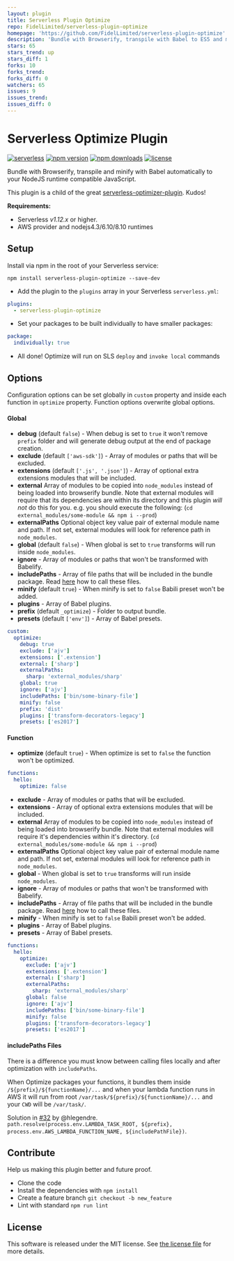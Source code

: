 ```yaml
---
layout: plugin
title: Serverless Plugin Optimize
repo: FidelLimited/serverless-plugin-optimize
homepage: 'https://github.com/FidelLimited/serverless-plugin-optimize'
description: 'Bundle with Browserify, transpile with Babel to ES5 and minify with Uglify your Serverless functions.'
stars: 65
stars_trend: up
stars_diff: 1
forks: 10
forks_trend: 
forks_diff: 0
watchers: 65
issues: 9
issues_trend: 
issues_diff: 0
---
```



Serverless Optimize Plugin
=============================
[![serverless](http://public.serverless.com/badges/v3.svg)](http://www.serverless.com) 
[![npm version](https://badge.fury.io/js/serverless-plugin-optimize.svg)](https://badge.fury.io/js/serverless-plugin-optimize)
[![npm downloads](https://img.shields.io/npm/dm/serverless-plugin-optimize.svg)](https://www.npmjs.com/package/serverless-plugin-optimize)
[![license](https://img.shields.io/npm/l/serverless-plugin-optimize.svg)](https://raw.githubusercontent.com/FidelLimited/serverless-plugin-optimize/master/LICENSE)

Bundle with Browserify, transpile and minify with Babel automatically to your NodeJS runtime compatible JavaScript.

This plugin is a child of the great [serverless-optimizer-plugin](https://github.com/serverless/serverless-optimizer-plugin). Kudos!

**Requirements:**
* Serverless *v1.12.x* or higher.
* AWS provider and nodejs4.3/6.10/8.10 runtimes

## Setup

 Install via npm in the root of your Serverless service:
```
npm install serverless-plugin-optimize --save-dev
```

* Add the plugin to the `plugins` array in your Serverless `serverless.yml`:

```yml
plugins:
  - serverless-plugin-optimize
```

* Set your packages to be built individually to have smaller packages:

```yml
package:
  individually: true
```

* All done! Optimize will run on SLS `deploy` and `invoke local` commands

## Options

Configuration options can be set globally in `custom` property and inside each function in `optimize` property. Function options overwrite global options.

#### Global

* **debug** (default `false`) - When debug is set to `true` it won't remove `prefix` folder and will generate debug output at the end of package creation.
* **exclude** (default `['aws-sdk']`) - Array of modules or paths that will be excluded.
* **extensions** (default `['.js', '.json']`) - Array of optional extra extensions modules that will be included.
* **external** Array of modules to be copied into `node_modules` instead of being loaded into browserify bundle. Note that external modules will require that its dependencies are within its directory and this plugin *will not* do this for you. e.g. you should execute the following: (`cd external_modules/some-module && npm i --prod`)
* **externalPaths** Optional object key value pair of external module name and path. If not set, external modules will look for reference path in `node_modules`.
* **global** (default `false`) - When global is set to `true` transforms will run inside `node_modules`.
* **ignore** - Array of modules or paths that won't be transformed with Babelify.
* **includePaths** - Array of file paths that will be included in the bundle package. Read [here](#includepaths-files) how to call these files.
* **minify** (default `true`) - When minify is set to `false` Babili preset won't be added.
* **plugins** - Array of Babel plugins.
* **prefix** (default `_optimize`) - Folder to output bundle.
* **presets** (default `['env']`) - Array of Babel presets.

```yml
custom:
  optimize:
    debug: true
    exclude: ['ajv']
    extensions: ['.extension']
    external: ['sharp']
    externalPaths:
      sharp: 'external_modules/sharp'
    global: true
    ignore: ['ajv']
    includePaths: ['bin/some-binary-file']
    minify: false
    prefix: 'dist'
    plugins: ['transform-decorators-legacy']
    presets: ['es2017']
```

#### Function

* **optimize** (default `true`) - When optimize is set to `false` the function won't be optimized.

```yml
functions:
  hello:
    optimize: false
```

* **exclude** - Array of modules or paths that will be excluded.
* **extensions** - Array of optional extra extensions modules that will be included.
* **external** Array of modules to be copied into `node_modules` instead of being loaded into browserify bundle. Note that external modules will require it's dependencies within it's directory. (`cd external_modules/some-module && npm i --prod`)
* **externalPaths** Optional object key value pair of external module name and path. If not set, external modules will look for reference path in `node_modules`.
* **global** - When global is set to `true` transforms will run inside `node_modules`.
* **ignore** - Array of modules or paths that won't be transformed with Babelify.
* **includePaths** - Array of file paths that will be included in the bundle package. Read [here](#includepaths-files) how to call these files.
* **minify** - When minify is set to `false` Babili preset won't be added.
* **plugins** - Array of Babel plugins.
* **presets** - Array of Babel presets.

```yml
functions:
  hello:
    optimize:
      exclude: ['ajv']
      extensions: ['.extension']
      external: ['sharp']
      externalPaths:
        sharp: 'external_modules/sharp'
      global: false
      ignore: ['ajv']
      includePaths: ['bin/some-binary-file']
      minify: false
      plugins: ['transform-decorators-legacy']
      presets: ['es2017']
```

#### includePaths Files

There is a difference you must know between calling files locally and after optimization with `includePaths`.

When Optimize packages your functions, it bundles them inside `/${prefix}/${functionName}/...` and when your lambda function runs in AWS it will run from root `/var/task/${prefix}/${functionName}/...` and your `CWD` will be `/var/task/`.

Solution in [#32](https://github.com/FidelLimited/serverless-plugin-optimize/issues/32#issuecomment-278432399) by @hlegendre. `path.resolve(process.env.LAMBDA_TASK_ROOT, ${prefix}, process.env.AWS_LAMBDA_FUNCTION_NAME, ${includePathFile})`.

## Contribute

Help us making this plugin better and future proof.

   * Clone the code
   * Install the dependencies with `npm install`
   * Create a feature branch `git checkout -b new_feature`
   * Lint with standard `npm run lint`

## License

This software is released under the MIT license. See [the license file](LICENSE) for more details.
